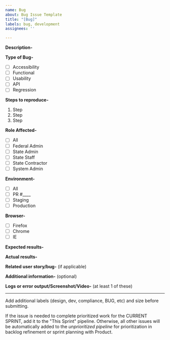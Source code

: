 ```yaml
---
name: Bug
about: Bug Issue Template
title: "[Bug]"
labels: bug, development
assignees: ''

---
```


**Description-**

**Type of Bug-**

- [ ] Accessibility
- [ ] Functional
- [ ] Usability
- [ ] API
- [ ] Regression

**Steps to reproduce-**

1. Step
2. Step
3. Step

**Role Affected-**

- [ ] All
- [ ] Federal Admin
- [ ] State Admin
- [ ] State Staff
- [ ] State Contractor
- [ ] System Admin

**Environment-**

- [ ] All
- [ ] PR #\_\_\_\_
- [ ] Staging
- [ ] Production

**Browser-**

- [ ] Firefox
- [ ] Chrome
- [ ] IE

**Expected results-**

**Actual results-**

**Related user story/bug-** (if applicable)

**Additional information-** (optional)

**Logs or error output/Screenshot/Video-** (at least 1 of these)

---

Add additional labels (design, dev, compliance, BUG, etc) and size before submitting.

If the issue is needed to complete prioritized work for the CURRENT SPRINT, add it to the "This Sprint" pipeline. Otherwise, all other issues will be automatically added to the _unprioritized pipeline_ for prioritization in backlog refinement or sprint planning with Product.
